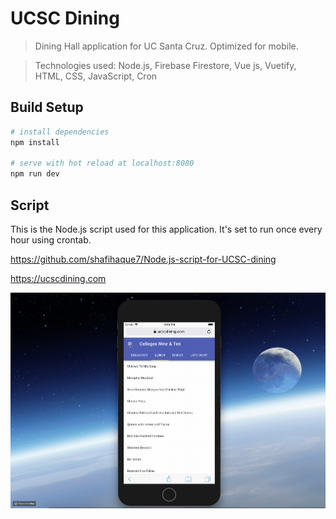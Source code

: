 # UCSC Dining

> Dining Hall application for UC Santa Cruz. Optimized for mobile.

> Technologies used: Node.js, Firebase Firestore, Vue js, Vuetify, HTML, CSS, JavaScript, Cron

## Build Setup

``` bash
# install dependencies
npm install

# serve with hot reload at localhost:8080
npm run dev
```

## Script
This is the Node.js script used for this application. It's set to run once every hour using crontab.

https://github.com/shafihaque7/Node.js-script-for-UCSC-dining

https://ucscdining.com

![main](https://github.com/shafihaque7/UCSC-dining-updated-version-/blob/master/2018-07-31%2018.10.55.gif)
